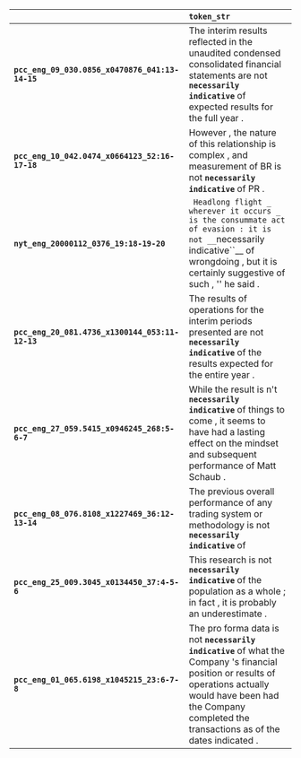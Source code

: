 |                                                 | `token_str`                                                                                                                                                                                                                 |
|:------------------------------------------------|:----------------------------------------------------------------------------------------------------------------------------------------------------------------------------------------------------------------------------|
| **`pcc_eng_09_030.0856_x0470876_041:13-14-15`** | The interim results reflected in the unaudited condensed consolidated financial statements are not __``necessarily indicative``__ of expected results for the full year .                                                   |
| **`pcc_eng_10_042.0474_x0664123_52:16-17-18`**  | However , the nature of this relationship is complex , and measurement of BR is not __``necessarily indicative``__ of PR .                                                                                                  |
| **`nyt_eng_20000112_0376_19:18-19-20`**         | `` Headlong flight _ wherever it occurs _ is the consummate act of evasion : it is not __``necessarily indicative``__ of wrongdoing , but it is certainly suggestive of such , '' he said .                                 |
| **`pcc_eng_20_081.4736_x1300144_053:11-12-13`** | The results of operations for the interim periods presented are not __``necessarily indicative``__ of the results expected for the entire year .                                                                            |
| **`pcc_eng_27_059.5415_x0946245_268:5-6-7`**    | While the result is n't __``necessarily indicative``__ of things to come , it seems to have had a lasting effect on the mindset and subsequent performance of Matt Schaub .                                                 |
| **`pcc_eng_08_076.8108_x1227469_36:12-13-14`**  | The previous overall performance of any trading system or methodology is not __``necessarily indicative``__ of                                                                                                              |
| **`pcc_eng_25_009.3045_x0134450_37:4-5-6`**     | This research is not __``necessarily indicative``__ of the population as a whole ; in fact , it is probably an underestimate .                                                                                              |
| **`pcc_eng_01_065.6198_x1045215_23:6-7-8`**     | The pro forma data is not __``necessarily indicative``__ of what the Company 's financial position or results of operations actually would have been had the Company completed the transactions as of the dates indicated . |